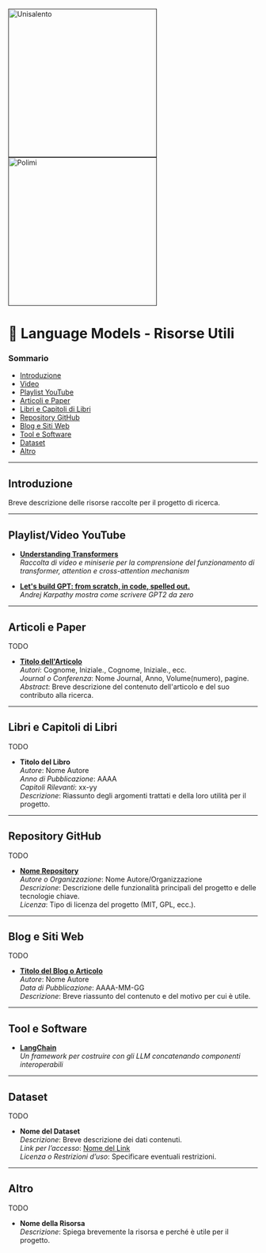 
<p align="left">
    <a href="">
        <img width="300" alt="Unisalento" src="https://upload.wikimedia.org/wikipedia/it/8/87/Universit%C3%A0_del_Salento_logo.png">
    </a>
     <a href="">
        <img width="300" alt="Polimi" src="https://kairosrainbow.it/wp-content/uploads/2019/09/polimi-logo.png">
    </a>
    </br>
</p>


# 📑 Language Models - Risorse Utili

### Sommario
- [Introduzione](#introduzione)
- [Video](#video)
- [Playlist YouTube](#playlist-youtube)
- [Articoli e Paper](#articoli-e-paper)
- [Libri e Capitoli di Libri](#libri-e-capitoli-di-libri)
- [Repository GitHub](#repository-github)
- [Blog e Siti Web](#blog-e-siti-web)
- [Tool e Software](#tool-e-software)
- [Dataset](#dataset)
- [Altro](#altro)

---

## Introduzione
Breve descrizione delle risorse raccolte per il progetto di ricerca.

---

## Playlist/Video YouTube
- **[Understanding Transformers](https://youtube.com/playlist?list=PLF_LgvFGVLeA7YYwkyhnCBjP1ps_X9EU2&si=xNjXn87Bmgp9YjCx)**  
  _Raccolta di video e miniserie per la comprensione del funzionamento di transformer, attention e cross-attention mechanism_


- **[Let's build GPT: from scratch, in code, spelled out.](https://www.youtube.com/watch?v=kCc8FmEb1nY)**  
  _Andrej Karpathy mostra come scrivere GPT2 da zero_

---

## Articoli e Paper
TODO
- **[Titolo dell'Articolo](link-all-articolo)**  
  _Autori_: Cognome, Iniziale., Cognome, Iniziale., ecc.  
  _Journal o Conferenza_: Nome Journal, Anno, Volume(numero), pagine.  
  _Abstract_: Breve descrizione del contenuto dell'articolo e del suo contributo alla ricerca.

---

## Libri e Capitoli di Libri
TODO
- **Titolo del Libro**  
  _Autore_: Nome Autore  
  _Anno di Pubblicazione_: AAAA  
  _Capitoli Rilevanti_: xx-yy  
  _Descrizione_: Riassunto degli argomenti trattati e della loro utilità per il progetto.

---

## Repository GitHub
TODO
- **[Nome Repository](link-al-repository)**  
  _Autore o Organizzazione_: Nome Autore/Organizzazione  
  _Descrizione_: Descrizione delle funzionalità principali del progetto e delle tecnologie chiave.  
  _Licenza_: Tipo di licenza del progetto (MIT, GPL, ecc.).

---

## Blog e Siti Web
TODO
- **[Titolo del Blog o Articolo](link-al-blog)**  
  _Autore_: Nome Autore  
  _Data di Pubblicazione_: AAAA-MM-GG  
  _Descrizione_: Breve riassunto del contenuto e del motivo per cui è utile.

---

## Tool e Software

- **[LangChain](https://www.langchain.com/)**  
  _Un framework per costruire con gli LLM concatenando componenti interoperabili_
---

## Dataset
TODO
- **Nome del Dataset**  
  _Descrizione_: Breve descrizione dei dati contenuti.  
  _Link per l’accesso_: [Nome del Link](link)  
  _Licenza o Restrizioni d’uso_: Specificare eventuali restrizioni.

---

## Altro
TODO
- **Nome della Risorsa**  
  _Descrizione_: Spiega brevemente la risorsa e perché è utile per il progetto.

